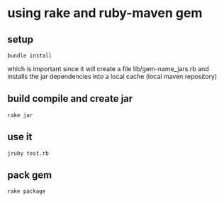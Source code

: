 # using rake and ruby-maven gem

## setup

```
bundle install
```

which is important since it will create a file lib/gem-name_jars.rb
and installs the jar dependencies into a local cache (local maven repository)

## build compile and create jar

```
rake jar
```

## use it

```
jruby test.rb
```

## pack gem

```
rake package
```
